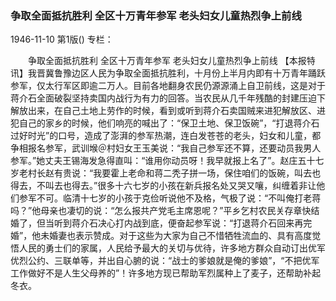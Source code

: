### 争取全面抵抗胜利  全区十万青年参军  老头妇女儿童热烈争上前线

1946-11-10
第1版()
专栏：

　　争取全面抵抗胜利
    全区十万青年参军
    老头妇女儿童热烈争上前线
    【本报特讯】我晋冀鲁豫边区人民为争取全面抵抗胜利，十月份上半月内即有十万青年踊跃参军，仅太行军区即逾二万人。目前各地翻身农民仍源源涌上自卫前线，这是对于蒋介石全面破裂坚持卖国内战行为有力的回答。当农民从几千年残酷的封建压迫下解放出来，在自己土地上劳作的时候，看到或听到蒋介石卖国贼来进犯解放区、进犯自己的家乡的时候，他们响亮的喊出了：“保卫土地、保卫饭碗”，“打退蒋介石过好时光”的口号，造成了澎湃的参军热潮，连白发苍苍的老头，妇女和儿童，都争相报名参军，武训堠＠村妇女王玉美说：“我自己参军还不算，还要动员我男人参军。”她丈夫王锡海发急得直叫：“谁用你动员呀！我早就报上名了”。赵庄五十七岁老村长赵有贵说：“我要霍上老命和蒋二秃子拼一场，保住咱们的饭碗，叫去也得去，不叫去也得去。”很多十六七岁的小孩在新兵报名处又哭又嚷，纠缠着非让他们参军不可。临清十七岁的小孩于克俭听说他不及格，气极了说：“不叫俺打老蒋吗？”他母亲也凄切的说：“怎么报共产党毛主席恩呢？”平乡乞村农民关存章快结婚了，但当听到蒋介石决心打内战到底，便奋起参军说：“打退蒋介石回来再完婚”，他未婚妻也表示赞成。对于这些为大家为自己不惜牺牲流血的、具有高度觉悟人民的勇士们的家属，人民给予最大的关切与优待，许多地方群众自动订出优军优烈公约、三联单等，并出自心腑的说：“战士的爹娘就是俺的爹娘”，“不把优军工作做好不是人生父母养的”！许多地方现已帮助军烈属种上了麦子，还帮助补起冬衣。
